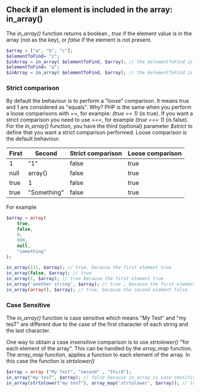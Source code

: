 ## Check if an element is included in the array:  in_array()
The *in_array()* function returns a boolean , *true* if the element value is in the array (not as the key), or *false* if the element is not present.


```php
$array = ["a", "b", "c"];
$elementToFind= "z";
$inArray = in_array( $elementToFind, $array); // the $elementToFind is NOT in the $array
$elementToFind= "a";
$inArray = in_array( $elementToFind, $array); // the $elementToFind is in the $array
```
### Strict comparison
By default the behaviour is to perform a "loose" comparison.
It means true and 1 are considered as "equals".
Why? PHP
is the same when you perform a loose comparisons with *==*, for example: *(true == 1)* (is true). If you want a strict comparison you need to use *===*, for example *(true === 1)* (is false). For the *in_array()* function, you have the third (optional) parameter *$strict* to define that you want a strict comparison performed. Loose comparison is the default behaviour.

| First | Second      | Strict comparison | Loose comparison     |
|-------|-------------|-------------------|----------------------|
| 1     | "1"         | false             | true                 |
| null  | array()     | false             | true                 |
| true  | 1           | false             | true                 |
| true  | "Something" | false             | true                 |

For example
```php
$array = array(
    true,
    false,
    0,
    999,
    null,
    "something"
);

in_array(111, $array); // true, because the first element true
in_array(false, $array); // true
in_array(1, $array); // true because the first element true
in_array('another string', $array); // true , because the first element true
in_array(array(), $array); // true, because the second element false
```

### Case Sensitive
The *in_array()* function is case sensitive which means "My Test" and "my tesT" are different due to the case of the first character of each string and the last character.

One way to obtain a case insensitive comparison is to use *strtolower()* "for each element of the array".
This can be handled by the *array_map* function. The *array_map* function, applies a function to each element of the array. In this case the function is *strtolower()*

```php
$array = array ("My Test", "second" , "third");
in_array("my tesT", $array); // false because in_array is case sensitive
in_array(strtolower("my tesT"), array_map('strtolower', $array)); // true
```
